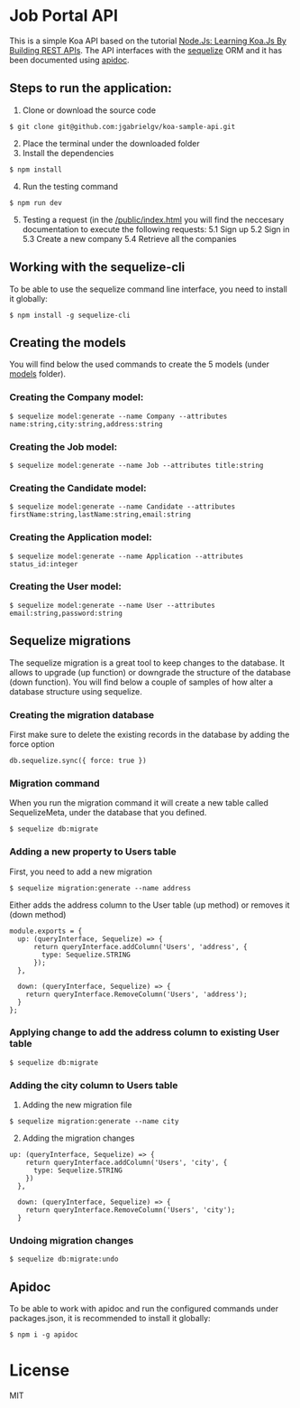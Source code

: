 # Job Portal API

This is a simple Koa API based on the tutorial [Node.Js: Learning Koa.Js By Building REST APIs](https://www.udemy.com/learning-koajs-by-building-rest-apis/).
The API interfaces with the [sequelize](http://docs.sequelizejs.com/) ORM and it has been documented using [apidoc](http://apidocjs.com/).

## Steps to run the application:
1. Clone or download the source code
```
$ git clone git@github.com:jgabrielgv/koa-sample-api.git
```
2. Place the terminal under the downloaded folder
3. Install the dependencies
```
$ npm install
```
4. Run the testing command
```
$ npm run dev
```
5. Testing a request (in the [/public/index.html](https://github.com/jgabrielgv/job-portal-koa-api/blob/master/public/index.html) you will find the neccesary documentation to execute the following requests:
    5.1 Sign up
    5.2 Sign in
    5.3 Create a new company
    5.4 Retrieve all the companies

## Working with the sequelize-cli
To be able to use the sequelize command line interface, you need to install it globally:
```
$ npm install -g sequelize-cli
```

## Creating the models
You will find below the used commands to create the 5 models (under [models](https://github.com/jgabrielgv/job-portal-koa-api/tree/master/models) folder).

### Creating the Company model:
```
$ sequelize model:generate --name Company --attributes name:string,city:string,address:string
```
### Creating the Job model:
```
$ sequelize model:generate --name Job --attributes title:string
```
### Creating the Candidate model:
```
$ sequelize model:generate --name Candidate --attributes firstName:string,lastName:string,email:string
```
### Creating the Application model:
```
$ sequelize model:generate --name Application --attributes status_id:integer
```
### Creating the User model:
```
$ sequelize model:generate --name User --attributes email:string,password:string
```
## Sequelize migrations
The sequelize migration is a great tool to keep changes to the database. It allows to upgrade (up function) or downgrade the structure of the database (down function).
You will find below a couple of samples of how alter a database structure using sequelize.
### Creating the migration database
First make sure to delete the existing records in the database by adding the force option
```
db.sequelize.sync({ force: true })
```
### Migration command
When you run the migration command it will create a new table called  SequelizeMeta, under the database that you defined.
```
$ sequelize db:migrate
```
### Adding a new property to Users table
First, you need to add a new migration
```
$ sequelize migration:generate --name address
```
Either adds the address column to the User table (up method) or removes it (down method)
```
module.exports = {
  up: (queryInterface, Sequelize) => {
      return queryInterface.addColumn('Users', 'address', {
        type: Sequelize.STRING
      });
  },

  down: (queryInterface, Sequelize) => {
    return queryInterface.RemoveColumn('Users', 'address');
  }
};
```
### Applying change to add the address column to existing User table
```
$ sequelize db:migrate
```
### Adding the city column to Users table
1. Adding the new migration file
```
$ sequelize migration:generate --name city
```
2. Adding the migration changes
```
up: (queryInterface, Sequelize) => {
    return queryInterface.addColumn('Users', 'city', {
      type: Sequelize.STRING
    })
  },

  down: (queryInterface, Sequelize) => {
    return queryInterface.RemoveColumn('Users', 'city');
  }
```
### Undoing migration changes
```
$ sequelize db:migrate:undo
```
## Apidoc
To be able to work with apidoc and run the configured commands under packages.json, it is recommended to install it globally:
```
$ npm i -g apidoc
```

# License
  MIT